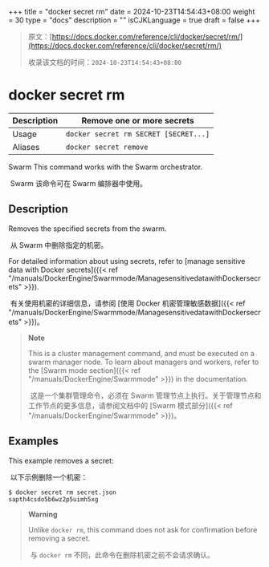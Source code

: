+++
title = "docker secret rm"
date = 2024-10-23T14:54:43+08:00
weight = 30
type = "docs"
description = ""
isCJKLanguage = true
draft = false
+++

> 原文：[https://docs.docker.com/reference/cli/docker/secret/rm/](https://docs.docker.com/reference/cli/docker/secret/rm/)
>
> 收录该文档的时间：`2024-10-23T14:54:43+08:00`

# docker secret rm

| Description | Remove one or more secrets            |
| :---------- | ------------------------------------- |
| Usage       | `docker secret rm SECRET [SECRET...]` |
| Aliases     | `docker secret remove`                |

Swarm This command works with the Swarm orchestrator.

​	Swarm 该命令可在 Swarm 编排器中使用。

## Description

Removes the specified secrets from the swarm.

​	从 Swarm 中删除指定的机密。

For detailed information about using secrets, refer to [manage sensitive data with Docker secrets]({{< ref "/manuals/DockerEngine/Swarmmode/ManagesensitivedatawithDockersecrets" >}}).

​	有关使用机密的详细信息，请参阅 [使用 Docker 机密管理敏感数据]({{< ref "/manuals/DockerEngine/Swarmmode/ManagesensitivedatawithDockersecrets" >}})。

> **Note**
>
> This is a cluster management command, and must be executed on a swarm manager node. To learn about managers and workers, refer to the [Swarm mode section]({{< ref "/manuals/DockerEngine/Swarmmode" >}}) in the documentation.
>
> ​	这是一个集群管理命令，必须在 Swarm 管理节点上执行。关于管理节点和工作节点的更多信息，请参阅文档中的 [Swarm 模式部分]({{< ref "/manuals/DockerEngine/Swarmmode" >}})。

## Examples

This example removes a secret:

​	以下示例删除一个机密：

```console
$ docker secret rm secret.json
sapth4csdo5b6wz2p5uimh5xg
```

> **Warning**
>
> Unlike `docker rm`, this command does not ask for confirmation before removing a secret.
>
> ​	与 `docker rm` 不同，此命令在删除机密之前不会请求确认。
